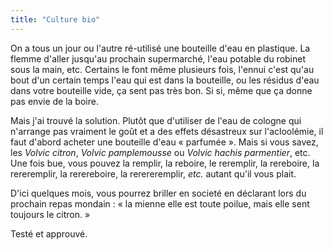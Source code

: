 ```yaml
---
title: "Culture bio"
---
```


On a tous un jour ou l'autre ré-utilisé une bouteille d'eau en plastique. La
flemme d'aller jusqu'au prochain supermarché, l'eau potable du robinet sous la
main, etc. Certains le font même plusieurs fois, l'ennui c'est qu'au bout d'un
certain temps l'eau qui est dans la bouteille, ou les résidus d'eau dans votre
bouteille vide, ça sent pas très bon. Si si, même que ça donne pas envie de la
boire.

Mais j'ai trouvé la solution. Plutôt que d'utiliser de l'eau de cologne qui
n'arrange pas vraiment le goût et a des effets désastreux sur l'acloolémie, il
faut d'abord acheter une bouteille d'eau « parfumée ». Mais si vous savez, les
_Volvic citron_, _Volvic pamplemousse_ ou _Volvic hachis parmentier_, etc. Une
fois bue, vous pouvez la remplir, la reboire, le reremplir, la rereboire, la
rereremplir, la rerereboire, la rerereremplir, _etc._ autant qu'il vous plait.

D'ici quelques mois, vous pourrez briller en societé en déclarant lors du
prochain repas mondain : « la mienne elle est toute poilue, mais elle sent
toujours le citron. »

Testé et approuvé.


